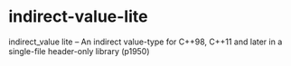 # indirect-value-lite
indirect_value lite – An indirect value-type for C++98, C++11 and later in a single-file header-only library  (p1950)
